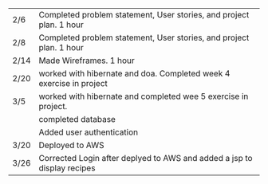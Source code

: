 <html>
<table>
<tr>
<td>2/6</td>
<td>Completed problem statement, User stories, and project plan. 1 hour</td>
</tr>
<tr>
<td>2/8</td>
<td>Completed problem statement, User stories, and project plan. 1 hour</td>
</tr>
<tr>
<td>2/14</td>
<td>Made Wireframes. 1 hour</td>
</tr>
<tr>
<td>2/20</td>
<td>worked with hibernate and doa. Completed week 4 exercise in project</td>
</tr>
<tr>
<td>3/5</td>
<td>worked with hibernate and completed wee 5 exercise in project.</td>
</tr>
<tr>
<td></td>
<td>completed database</td>
</tr>
<tr>
<td></td>
<td>Added user authentication</td>
</tr>
<tr>
<td>3/20</td>
<td>Deployed to AWS</td>
</tr>
<tr>
<td>3/26</td>
<td>Corrected Login after deplyed to AWS and added a jsp to display recipes</td>
</tr>

</table>
</html>

